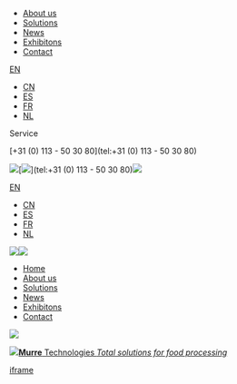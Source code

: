 - [About us](https://www.murre.nl/en/about-us/)
- [Solutions](https://www.murre.nl/en/solutions/)
- [News](https://www.murre.nl/en/category/nieuws-en/)
- [Exhibitons](https://www.murre.nl/en/category/exhibitions-en/)
- [Contact](https://www.murre.nl/en/contact/)

[EN](https://www.murre.nl/en/)

- [CN](https://www.murre.nl/zh-hant/)
- [ES](https://www.murre.nl/es/)
- [FR](https://www.murre.nl/fr/)
- [NL](https://www.murre.nl/)

Service

[+31 (0) 113 - 50 30 80](tel:+31 (0) 113 - 50 30 80)

[![](https://www.murre.nl/wp-content/themes/murre/img/menu-icon.png)](https://www.murre.nl/en/)[![](https://www.murre.nl/wp-content/themes/murre/img/tel-icon.png)](tel:+31 (0) 113 - 50 30 80)[![](https://www.murre.nl/wp-content/themes/murre/img/mail-icon.png)](mailto:info@murre.nl)

[EN](https://www.murre.nl/en/)

- [CN](https://www.murre.nl/zh-hant/)
- [ES](https://www.murre.nl/es/)
- [FR](https://www.murre.nl/fr/)
- [NL](https://www.murre.nl/)

![](https://www.murre.nl/wp-content/themes/murre/img/close-icon.png)![](https://www.murre.nl/wp-content/themes/murre/img/rvs_logo.jpg)

- [Home](https://www.murre.nl/)
- [About us](https://www.murre.nl/en/about-us/)
- [Solutions](https://www.murre.nl/en/solutions/)
- [News](https://www.murre.nl/en/category/nieuws-en/)
- [Exhibitons](https://www.murre.nl/en/category/exhibitions-en/)
- [Contact](https://www.murre.nl/en/contact/)

[![](https://www.murre.nl/wp-content/themes/murre/img/logo.png)](https://www.murre.nl/en/)

[![](https://www.murre.nl/wp-content/themes/murre/img/mobile_logo.jpg)**Murre** Technologies _Total solutions for food processing_](https://www.murre.nl/en/)

[iframe](https://www.google.com/recaptcha/api2/anchor?ar=1&k=6Lf-lW0nAAAAAM8E5FBsFN8sNUNfWM62xgkBkLTC&co=aHR0cHM6Ly93d3cubXVycmUubmw6NDQz&hl=en&v=X-oVtzDcTGjZVms4LEgykmCV&size=invisible&cb=a6925bsd11hv)
